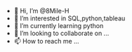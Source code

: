 - 👋 Hi, I’m @8Mile-H
- 👀 I’m interested in SQL,python,tableau
- 🌱 I’m currently learning python 
- 💞️ I’m looking to collaborate on ...
- 📫 How to reach me ...

